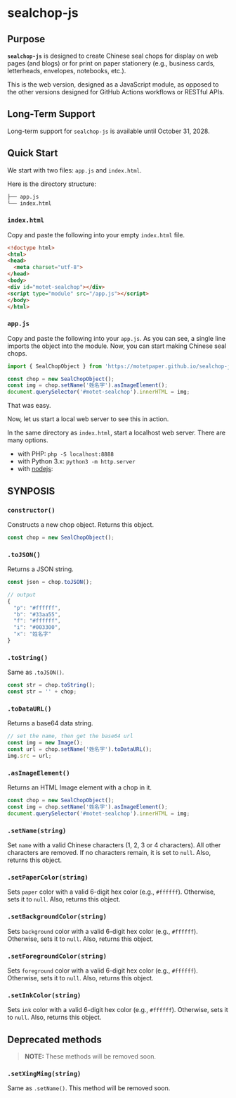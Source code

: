 # sealchop-js

## Purpose

**`sealchop-js`** is designed to create Chinese seal chops for display on web pages (and blogs) or for print on paper stationery (e.g., business cards, letterheads, envelopes, notebooks, etc.). 

This is the web version, designed as a JavaScript module, as opposed to the other versions designed for GitHub Actions workflows or RESTful APIs.

## Long-Term Support

Long-term support for `sealchop-js` is available until October 31, 2028.

## Quick Start

We start with two files: `app.js` and `index.html`.

Here is the directory structure:
```bash
├── app.js
└── index.html
```

### `index.html`

Copy and paste the following into your empty `index.html` file.

```html
<!doctype html>
<html>
<head>
  <meta charset="utf-8">
</head>
<body>
<div id="motet-sealchop"></div>
<script type="module" src="/app.js"></script>
</body>
</html>
```

### `app.js`

Copy and paste the following into your `app.js`. As you can see, a single line imports the object into the module. Now, you can start making Chinese seal chops.

```javascript
import { SealChopObject } from 'https://motetpaper.github.io/sealchop-js/SealChopObject.js'

const chop = new SealChopObject();
const img = chop.setName('姓名字').asImageElement();
document.querySelector('#motet-sealchop').innerHTML = img;
```

That was easy.

Now, let us start a local web server to see this in action.

In the same directory as `index.html`, start a localhost web server. There are many options.

+ with PHP: `php -S localhost:8888`
+ with Python 3.x: `python3 -m http.server`
+ with [nodejs](https://stackoverflow.com/a/65981883):

## SYNPOSIS

### `constructor()`

Constructs a new chop object. Returns this object.

```javascript
const chop = new SealChopObject();
```

### `.toJSON()`

Returns a JSON string.

```javascript
const json = chop.toJSON();

// output
{
  "p": "#ffffff",
  "b": "#33aa55",
  "f": "#ffffff",
  "i": "#003300",
  "x": "姓名字"
}
```

### `.toString()`

Same as `.toJSON()`.

```javascript
const str = chop.toString();
const str = '' + chop;
```

### `.toDataURL()`

Returns a base64 data string.

```javascript
// set the name, then get the base64 url
const img = new Image();
const url = chop.setName('姓名字').toDataURL();
img.src = url;
```

### `.asImageElement()`

Returns an HTML Image element with a chop in it.

```javascript
const chop = new SealChopObject();
const img = chop.setName('姓名字').asImageElement();
document.querySelector('#motet-sealchop').innerHTML = img;
```

### `.setName(string)`

Set `name` with a valid Chinese characters (1, 2, 3 or 4 characters). All other characters are removed. If no characters remain, it is set to `null`. Also, returns this object.

### `.setPaperColor(string)`

Sets `paper` color with a valid 6-digit hex color (e.g., `#ffffff`). Otherwise, sets it to `null`. Also, returns this object.

### `.setBackgroundColor(string)`

Sets `background` color with a valid 6-digit hex color (e.g., `#ffffff`). Otherwise, sets it to `null`. Also, returns this object.


### `.setForegroundColor(string)`

Sets `foreground` color with a valid 6-digit hex color (e.g., `#ffffff`). Otherwise, sets it to `null`. Also, returns this object.


### `.setInkColor(string)`

Sets `ink` color with a valid 6-digit hex color (e.g., `#ffffff`). Otherwise, sets it to `null`. Also, returns this object.


## Deprecated methods

> **NOTE:** These methods will be removed soon.

### `.setXingMing(string)`

Same as `.setName()`. This method will be removed soon.



